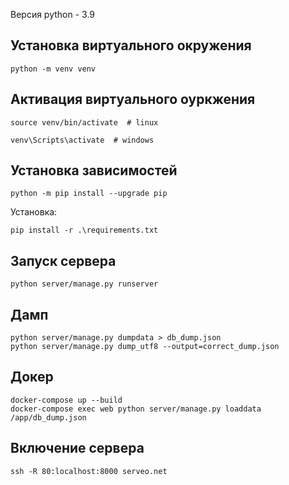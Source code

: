 Версия python - 3.9

## Установка виртуального окружения
```
python -m venv venv
```
## Активация виртуального оуркжения
```
source venv/bin/activate  # linux
```
```
venv\Scripts\activate  # windows
```
## Установка зависимостей
```
python -m pip install --upgrade pip
```
Установка:
```
pip install -r .\requirements.txt
```

## Запуск сервера
```
python server/manage.py runserver
```

## Дамп
```
python server/manage.py dumpdata > db_dump.json
python server/manage.py dump_utf8 --output=correct_dump.json
```

## Докер
```
docker-compose up --build
docker-compose exec web python server/manage.py loaddata /app/db_dump.json
```

## Включение сервера
```
ssh -R 80:localhost:8000 serveo.net
```